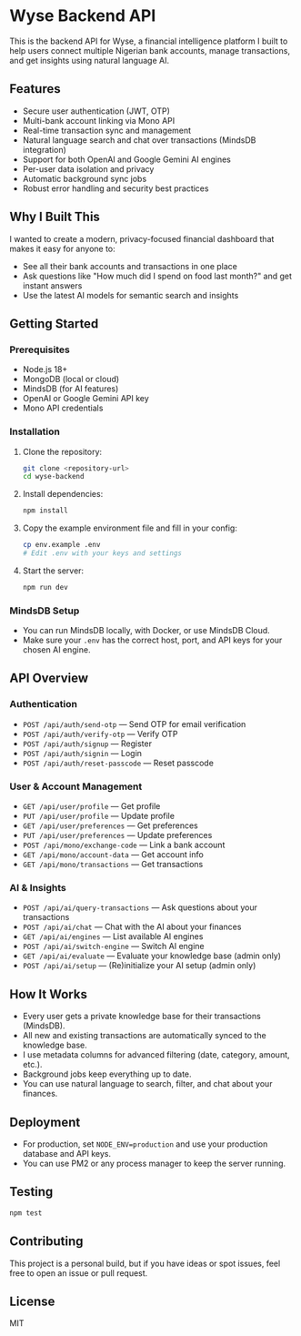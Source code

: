 # Wyse Backend API

This is the backend API for Wyse, a financial intelligence platform I built to help users connect multiple Nigerian bank accounts, manage transactions, and get insights using natural language AI.

## Features

- Secure user authentication (JWT, OTP)
- Multi-bank account linking via Mono API
- Real-time transaction sync and management
- Natural language search and chat over transactions (MindsDB integration)
- Support for both OpenAI and Google Gemini AI engines
- Per-user data isolation and privacy
- Automatic background sync jobs
- Robust error handling and security best practices

## Why I Built This

I wanted to create a modern, privacy-focused financial dashboard that makes it easy for anyone to:
- See all their bank accounts and transactions in one place
- Ask questions like "How much did I spend on food last month?" and get instant answers
- Use the latest AI models for semantic search and insights

## Getting Started

### Prerequisites
- Node.js 18+
- MongoDB (local or cloud)
- MindsDB (for AI features)
- OpenAI or Google Gemini API key
- Mono API credentials

### Installation
1. Clone the repository:
   ```bash
   git clone <repository-url>
   cd wyse-backend
   ```
2. Install dependencies:
   ```bash
   npm install
   ```
3. Copy the example environment file and fill in your config:
   ```bash
   cp env.example .env
   # Edit .env with your keys and settings
   ```
4. Start the server:
   ```bash
   npm run dev
   ```

### MindsDB Setup
- You can run MindsDB locally, with Docker, or use MindsDB Cloud.
- Make sure your `.env` has the correct host, port, and API keys for your chosen AI engine.

## API Overview

### Authentication
- `POST /api/auth/send-otp` — Send OTP for email verification
- `POST /api/auth/verify-otp` — Verify OTP
- `POST /api/auth/signup` — Register
- `POST /api/auth/signin` — Login
- `POST /api/auth/reset-passcode` — Reset passcode

### User & Account Management
- `GET /api/user/profile` — Get profile
- `PUT /api/user/profile` — Update profile
- `GET /api/user/preferences` — Get preferences
- `PUT /api/user/preferences` — Update preferences
- `POST /api/mono/exchange-code` — Link a bank account
- `GET /api/mono/account-data` — Get account info
- `GET /api/mono/transactions` — Get transactions

### AI & Insights
- `POST /api/ai/query-transactions` — Ask questions about your transactions
- `POST /api/ai/chat` — Chat with the AI about your finances
- `GET /api/ai/engines` — List available AI engines
- `POST /api/ai/switch-engine` — Switch AI engine
- `GET /api/ai/evaluate` — Evaluate your knowledge base (admin only)
- `POST /api/ai/setup` — (Re)initialize your AI setup (admin only)

## How It Works
- Every user gets a private knowledge base for their transactions (MindsDB).
- All new and existing transactions are automatically synced to the knowledge base.
- I use metadata columns for advanced filtering (date, category, amount, etc.).
- Background jobs keep everything up to date.
- You can use natural language to search, filter, and chat about your finances.

## Deployment
- For production, set `NODE_ENV=production` and use your production database and API keys.
- You can use PM2 or any process manager to keep the server running.

## Testing
```bash
npm test
```

## Contributing
This project is a personal build, but if you have ideas or spot issues, feel free to open an issue or pull request.

## License
MIT 